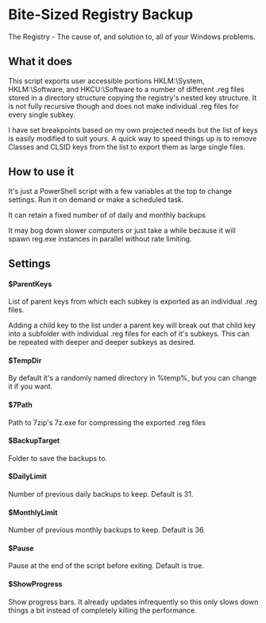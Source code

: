 # Bite-Sized Registry Backup

The Registry - The cause of, and solution to, all of your Windows problems.

## What it does

This script exports user accessible portions HKLM:\System, HKLM:\Software, and HKCU:\Software to a number of different .reg files stored in a directory structure copying the registry's nested key structure.  It is not fully recursive though and does not make individual .reg files for every single subkey.

I have set breakpoints based on my own projected needs but the list of keys is easily modified to suit yours.  A quick way to speed things up is to remove Classes and CLSID keys from the list to export them as large single files.

## How to use it

It's just a PowerShell script with a few variables at the top to change settings.  Run it on demand or make a scheduled task.

It can retain a fixed number of of daily and monthly backups

It may bog down slower computers or just take a while because it will spawn reg.exe instances in parallel without rate limiting.

## Settings

#### $ParentKeys
List of parent keys from which each subkey is exported as an individual .reg files.

Adding a child key to the list under a parent key will break out that child key into a subfolder with individual .reg files for each of it's subkeys.  This can be repeated with deeper and deeper subkeys as desired.

#### $TempDir
By default it's a randomly named directory in %temp%, but you can change it if you want.

#### $7Path
Path to 7zip's 7z.exe for compressing the exported .reg files

#### $BackupTarget
Folder to save the backups to.

#### $DailyLimit
Number of previous daily backups to keep.  Default is 31.

#### $MonthlyLimit
Number of previous monthly backups to keep.  Default is 36.

#### $Pause
Pause at the end of the script before exiting.  Default is true.

#### $ShowProgress
Show progress bars.  It already updates infrequently so this only slows down things a bit instead of completely killing the performance.